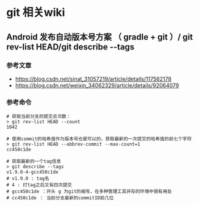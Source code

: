 # git 相关wiki

## Android 发布自动版本号方案 （ gradle + git ）/ git rev-list HEAD/git describe --tags

### 参考文章
- https://blog.csdn.net/sinat_31057219/article/details/117562178
- https://blog.csdn.net/weixin_34062329/article/details/92064079

### 参考命令

```
# 获取当前分支的提交总次数：
> git rev-list HEAD --count
1042

# 使用commit的哈希值作为版本号也是可以的，获取最新的一次提交的哈希值的前七个字符
> git rev-list HEAD --abbrev-commit --max-count=1
cc450c1de

# 获取最新的一个tag信息
> git describe --tags
v1.9.0-4-gcc450c1de
# v1.9.0 : tag名
# 4 : 打tag之后又有四次提交
# gcc450c1de ：开头 g 为git的缩写，在多种管理工具并存的环境中很有用处
# cc450c1de ： 当前分支最新的commitID前几位
```

